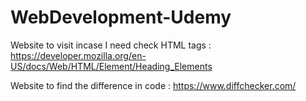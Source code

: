 # WebDevelopment-Udemy
Website to visit incase I need check HTML tags : https://developer.mozilla.org/en-US/docs/Web/HTML/Element/Heading_Elements

Website to find the difference in code : https://www.diffchecker.com/

